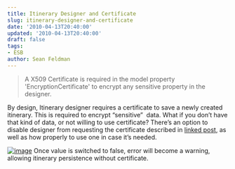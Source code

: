 ```yaml
---
title: Itinerary Designer and Certificate
slug: itinerary-designer-and-certificate
date: '2010-04-13T20:40:00'
updated: '2010-04-13T20:40:00'
draft: false
tags:
- ESB
author: Sean Feldman
---
```


> A X509 Certificate is required in the model property 'EncryptionCertificate' to encrypt any sensitive property in the designer.

By design, Itinerary designer requires a certificate to save a newly created itinerary. This is required to encrypt “sensitive”  data. What if you don’t have that kind of data, or not willing to use certificate? There’s an option to disable designer from requesting the certificate described in [linked post](http://weblogs.asp.net/hernandl/archive/2009/06/29/biztalk-esb-toolkit-all-about-itinerary-designer-security.aspx), as well as how properly to use one in case it’s needed.

[![image](https://aspblogs.blob.core.windows.net/media/sfeldman/Media/image_thumb_56068245.png "image")](https://aspblogs.blob.core.windows.net/media/sfeldman/Media/image_7F0E9090.png) Once value is switched to false, error will become a warning, allowing itinerary persistence without certificate.


